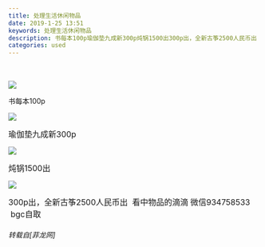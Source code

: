 ```yaml
---
title: 处理生活休闲物品
date: 2019-1-25 13:51
keywords: 处理生活休闲物品
description: 书每本100p瑜伽垫九成新300p炖锅1500出300p出，全新古筝2500人民币出  看中物品的滴滴 微信934758533   bgc自取
categories: used
---
```

<td class="t_f" id="postmessage_2794785">

<br/>
<br/>

<img aid="1067810" data-cf-modified-9a0d233a8a1ec624c257297e-="" file="data/attachment/forum/201901/25/135250ld9u9doxzodlnxdd.jpg.thumb.jpg" id="aimg_1067810" inpost="1" onclick="" onmouseover="" src="http://www.flw.ph/data/attachment/forum/201901/25/135250ld9u9doxzodlnxdd.jpg" style="cursor:pointer" zoomfile="data/attachment/forum/201901/25/135250ld9u9doxzodlnxdd.jpg"/>


书每本100p

<img aid="1067813" data-cf-modified-9a0d233a8a1ec624c257297e-="" file="data/attachment/forum/201901/25/135436zx9euxyny9zs9nqz.jpg.thumb.jpg" id="aimg_1067813" inpost="1" onclick="" onmouseover="" src="http://www.flw.ph/data/attachment/forum/201901/25/135436zx9euxyny9zs9nqz.jpg" style="cursor:pointer" zoomfile="data/attachment/forum/201901/25/135436zx9euxyny9zs9nqz.jpg"/>


<font style="font-size:16px">瑜伽垫九成新300p</font>

<img aid="1067815" data-cf-modified-9a0d233a8a1ec624c257297e-="" file="data/attachment/forum/201901/25/135617tzl3l55gq0c5zlua.jpg.thumb.jpg" id="aimg_1067815" inpost="1" onclick="" onmouseover="" src="http://www.flw.ph/data/attachment/forum/201901/25/135617tzl3l55gq0c5zlua.jpg" style="cursor:pointer" zoomfile="data/attachment/forum/201901/25/135617tzl3l55gq0c5zlua.jpg"/>


<font style="font-size:16px">炖锅1500出</font>

<img aid="1067816" data-cf-modified-9a0d233a8a1ec624c257297e-="" file="data/attachment/forum/201901/25/135652cwyuy2ylryxmdrmx.jpg.thumb.jpg" id="aimg_1067816" inpost="1" onclick="" onmouseover="" src="http://www.flw.ph/data/attachment/forum/201901/25/135652cwyuy2ylryxmdrmx.jpg" style="cursor:pointer" zoomfile="data/attachment/forum/201901/25/135652cwyuy2ylryxmdrmx.jpg"/>


<font style="font-size:16px">300p出，全新古筝2500人民币出  看中物品的滴滴</font><font style="font-size:16px"> 微信934758533   </font><font style="font-size:16px">bgc自取</font></td>
###### 转载自[菲龙网]